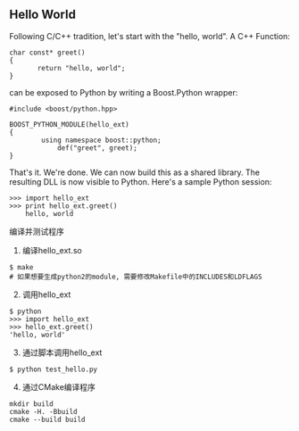 ## Hello World

Following C/C++ tradition, let's start with the "hello, world". A C++ Function:

```
char const* greet()
{
       return "hello, world";
}
```

can be exposed to Python by writing a Boost.Python wrapper:

```
#include <boost/python.hpp>

BOOST_PYTHON_MODULE(hello_ext)
{
        using namespace boost::python;
            def("greet", greet);
}
```

That's it. We're done. We can now build this as a shared library. The resulting DLL is now visible to Python. Here's a sample Python session:

```
>>> import hello_ext
>>> print hello_ext.greet()
    hello, world
```

编译并测试程序
1. 编译hello_ext.so

```
$ make
# 如果想要生成python2的module, 需要修改Makefile中的INCLUDES和LDFLAGS  
```

2. 调用hello_ext

```
$ python
>>> import hello_ext
>>> hello_ext.greet()
'hello, world'
```

3. 通过脚本调用hello_ext

```
$ python test_hello.py
```

4. 通过CMake编译程序

```
mkdir build
cmake -H. -Bbuild
cmake --build build
```

